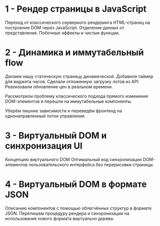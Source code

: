 # 1 - Рендер страницы в JavaScript

Переход от классического серверного рендеринга HTML-страниц на построение DOM через JavaScript. 
Отделение данных от представления. 
Побочные эффекты и чистые функции.

# 2 - Динамика и иммутабельный flow

Делаем нашу статическую страницу динамической. 
Добавили таймер для виджета часов. 
Сделали отложенную загрузку лотов из API. 
Реализовали обновление цен в реальном времени.

Рассмотрели проблему классического подхода прямого изменения DOM-элементов и перешли на иммутабельные компоненты.

Уберём лишние зависимости и переведём фронтенд на однонаправленный поток управления.

# 3 - Виртуальный DOM и синхронизация UI

Концепцию виртуального DOM 
Оптимальный код синхронизации DOM-элементов пользовательского интерфейса без перерисовки страницы.

# 4 - Виртуальный DOM в формате JSON

Описанию компонентов с помощью облегчённых структур в формате JSON. 
Перепишем процедуру рендера и синхронизации на использование нового формата виртуально дерева.